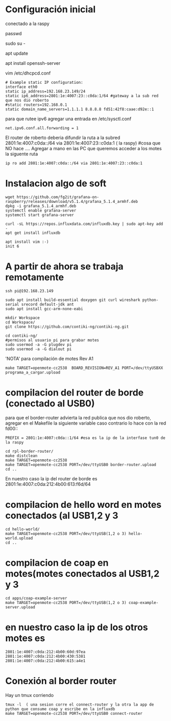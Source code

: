 # Configuración inicial

conectado a la raspy

passwd

sudo su -

apt update

apt install openssh-server

vim /etc/dhcpcd.conf

	# Example static IP configuration:
	interface eth0
	static ip_address=192.168.23.149/24
	static ip6_address=2801:1e:4007:23::c0da:1/64 #gateway a la sub red que nos dio roberto
	#static routers=192.168.0.1
	static domain_name_servers=1.1.1.1 8.8.8.8 fd51:42f8:caae:d92e::1
	
para que rutee ipv6 agregar una entrada en /etc/sysctl.conf

	net.ipv6.conf.all.forwarding = 1

El router de roberto deberia difundir la ruta a la subred 2801:1e:4007:c0da::/64 via  2801:1e:4007:23::c0da:1 ( la raspy) 
	#cosa que NO hace .... Agregar a mano en las PC que queremos acceder a los motes la siguente ruta 

	ip ro add 2801:1e:4007:c0da::/64 via 2801:1e:4007:23::c0da:1


# Instalacion algo de soft

	wget https://github.com/fg2it/grafana-on-raspberry/releases/download/v5.1.4/grafana_5.1.4_armhf.deb
	dpkg -i grafana_5.1.4_armhf.deb
	systemctl enable grafana-server
	systemctl start grafana-server

	curl -sL https://repos.influxdata.com/influxdb.key | sudo apt-key add -
	apt get install influxdb

	apt install vim :-)
	init 6

# A partir de ahora se trabaja remotamente

	ssh pi@192.168.23.149

	sudo apt install build-essential doxygen git curl wireshark python-serial srecord default-jdk ant
	sudo apt install gcc-arm-none-eabi

	mkdir Workspace
	cd Workspace/
	git clone https://github.com/contiki-ng/contiki-ng.git

	cd contiki-ng/
	#permisos al usuario pi para grabar motes
	sudo usermod -a -G plugdev pi
	sudo usermod -a -G dialout pi

'NOTA' para compilación de motes Rev A1 

	make TARGET=openmote-cc2538  BOARD_REVISION=REV_A1 PORT=/dev/ttyUSBXX programa_a_cargar.upload

# compilacion del router de borde (conectado al USB0)

para que el border-router advierta la red publica que nos dio roberto, agregar en el Makefile la siguiente variable
caso contrario lo hace con la red fd00:: 

	PREFIX = 2801:1e:4007:c0da::1/64 #esa es la ip de la interfase tun0 de la raspy

	cd rpl-border-router/
	make distclean
	make TARGET=openmote-cc2538 
	make TARGET=openmote-cc2538 PORT=/dev/ttyUSB0 border-router.upload
	cd ..

En nuestro caso la ip del router de borde es 2801:1e:4007:c0da:212:4b00:613:f6d/64

# compilacion de hello word en motes conectados (al USB1,2 y 3
	cd hello-world/
	make TARGET=openmote-cc2538 PORT=/dev/ttyUSB(1,2 o 3) hello-world.upload
	cd ..

# compilacion de coap en motes(motes conectados al USB1,2 y 3
	cd apps/coap-example-server 
	make TARGET=openmote-cc2538 PORT=/dev/ttyUSB(1,2 o 3) coap-example-server.upload


# en nuestro caso la ip de los otros motes es
	2801:1e:4007:c0da:212:4b00:60d:97ea
	2801:1e:4007:c0da:212:4b00:430:5381
	2801:1e:4007:c0da:212:4b00:615:a4e1


# Conexión al border router 
Hay un tmux corriendo 

	tmux -l  ( una sesion corre el connect-router y la otra la app de python que consume coap y escribe en la influxdb
	make TARGET=openmote-cc2538 PORT=/dev/ttyUSB0 connect-router


